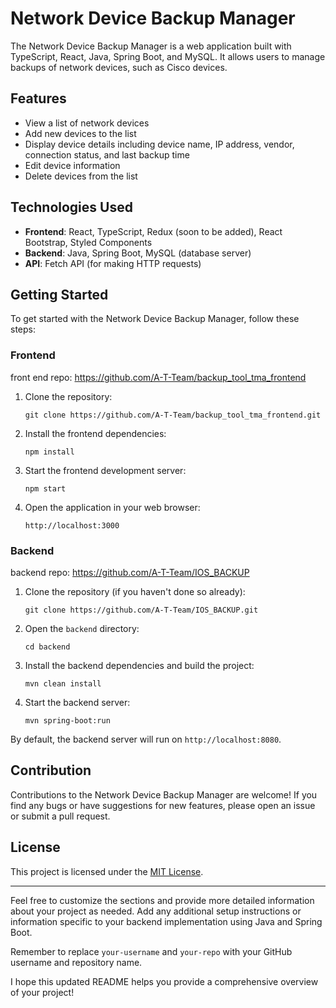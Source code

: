 # Network Device Backup Manager

The Network Device Backup Manager is a web application built with TypeScript, React, Java, Spring Boot, and MySQL. It allows users to manage backups of network devices, such as Cisco devices.

## Features

- View a list of network devices
- Add new devices to the list
- Display device details including device name, IP address, vendor, connection status, and last backup time
- Edit device information
- Delete devices from the list

## Technologies Used

- **Frontend**: React, TypeScript, Redux (soon to be added), React Bootstrap, Styled Components
- **Backend**: Java, Spring Boot, MySQL (database server)
- **API**: Fetch API (for making HTTP requests)

## Getting Started

To get started with the Network Device Backup Manager, follow these steps:

### Frontend

front end repo: https://github.com/A-T-Team/backup_tool_tma_frontend

1. Clone the repository:
   ```
   git clone https://github.com/A-T-Team/backup_tool_tma_frontend.git
   ```

2. Install the frontend dependencies:
   ```
   npm install
   ```

3. Start the frontend development server:
   ```
   npm start
   ```

4. Open the application in your web browser:
   ```
   http://localhost:3000
   ```

### Backend

backend repo: https://github.com/A-T-Team/IOS_BACKUP

1. Clone the repository (if you haven't done so already):
   ```
   git clone https://github.com/A-T-Team/IOS_BACKUP.git
   ```

2. Open the `backend` directory:
   ```
   cd backend
   ```

3. Install the backend dependencies and build the project:
   ```
   mvn clean install
   ```

4. Start the backend server:
   ```
   mvn spring-boot:run
   ```

By default, the backend server will run on `http://localhost:8080`.

## Contribution

Contributions to the Network Device Backup Manager are welcome! If you find any bugs or have suggestions for new features, please open an issue or submit a pull request.

## License

This project is licensed under the [MIT License](LICENSE).

---

Feel free to customize the sections and provide more detailed information about your project as needed. Add any additional setup instructions or information specific to your backend implementation using Java and Spring Boot.

Remember to replace `your-username` and `your-repo` with your GitHub username and repository name.

I hope this updated README helps you provide a comprehensive overview of your project!
